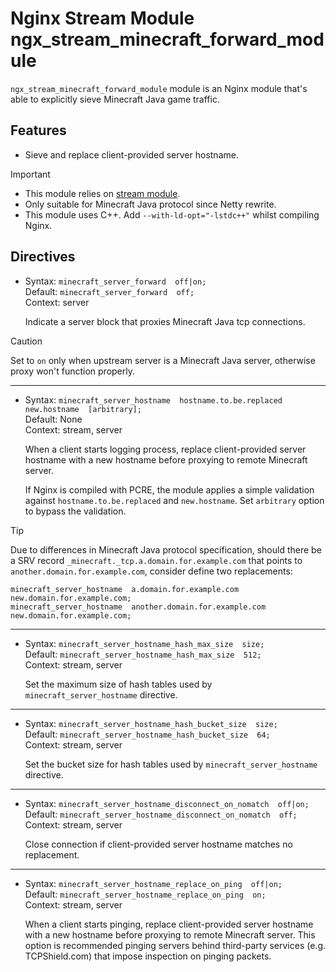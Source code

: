 # Nginx Stream Module ngx_stream_minecraft_forward_module

`ngx_stream_minecraft_forward_module` module is an Nginx module that's able to explicitly sieve Minecraft Java game traffic.

## Features

- Sieve and replace client-provided server hostname.

> [!IMPORTANT]
> - This module relies on [stream module](https://nginx.org/en/docs/stream/ngx_stream_core_module.html).
> - Only suitable for Minecraft Java protocol since Netty rewrite.
> - This module uses C++. Add `--with-ld-opt="-lstdc++"` whilst compiling Nginx.

## Directives

- Syntax: `minecraft_server_forward  off|on;` <br/>
  Default: `minecraft_server_forward  off;` <br/>
  Context: server <br/>

  Indicate a server block that proxies Minecraft Java tcp connections.

> [!CAUTION]
> Set to `on` only when upstream server is a Minecraft Java server, otherwise proxy won't function properly.

<hr/>

- Syntax: `minecraft_server_hostname  hostname.to.be.replaced  new.hostname  [arbitrary];` <br/>
  Default: None <br/>
  Context: stream, server <br/>

  When a client starts logging process, replace client-provided server hostname with a new hostname before proxying to remote Minecraft server.

  If Nginx is compiled with PCRE, the module applies a simple validation against `hostname.to.be.replaced` and `new.hostname`. Set `arbitrary` option to bypass the validation.

> [!TIP]
> Due to differences in Minecraft Java protocol specification, should there be a SRV record `_minecraft._tcp.a.domain.for.example.com` that points to `another.domain.for.example.com`, consider define two replacements:

```
minecraft_server_hostname  a.domain.for.example.com        new.domain.for.example.com;
minecraft_server_hostname  another.domain.for.example.com  new.domain.for.example.com;
```

<hr/>

- Syntax: `minecraft_server_hostname_hash_max_size  size;` <br/>
  Default: `minecraft_server_hostname_hash_max_size  512;` <br/>
  Context: stream, server <br/>

  Set the maximum size of hash tables used by `minecraft_server_hostname` directive.

<hr/>

- Syntax: `minecraft_server_hostname_hash_bucket_size  size;` <br/>
  Default: `minecraft_server_hostname_hash_bucket_size  64;` <br/>
  Context: stream, server <br/>

  Set the bucket size for hash tables used by `minecraft_server_hostname` directive.

<hr/>

- Syntax: `minecraft_server_hostname_disconnect_on_nomatch  off|on;` <br/>
  Default: `minecraft_server_hostname_disconnect_on_nomatch  off;` <br/>
  Context: stream, server <br/>

  Close connection if client-provided server hostname matches no replacement.

<hr/>

- Syntax: `minecraft_server_hostname_replace_on_ping  off|on;` <br/>
  Default: `minecraft_server_hostname_replace_on_ping  on;` <br/>
  Context: stream, server <br/>

  When a client starts pinging, replace client-provided server hostname with a new hostname before proxying to remote Minecraft server. This option is recommended pinging servers behind third-party services (e.g. TCPShield.com) that impose inspection on pinging packets.
